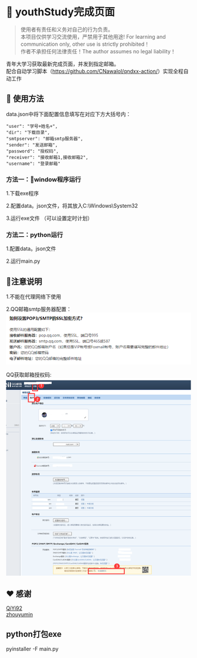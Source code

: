 # 🚀️ youthStudy完成页面

> 使用者有责任和义务对自己的行为负责。  
> 本项目仅供学习交流使用，严禁用于其他用途! For learning and communication only, other use is strictly prohibited！  
> 作者不承担任何法律责任！The author assumes no legal liability！  

青年大学习获取最新完成页面，并发到指定邮箱。  
配合自动学习脚本（<https://github.com/CNawalol/qndxx-action/>）实现全程自动工作

## 🎉️ 使用方法
data.json中将下面配置信息填写在对应下方大括号内：
```
"user": "学号+姓名+",
"dir": "下载目录",
"smtpserver": "邮箱smtp服务器",
"sender": "发送邮箱",
"password": "授权码",
"receiver": "接收邮箱1,接收邮箱2",
"username": "登录邮箱"
```

### 方法一：👑window程序运行

1.下载exe程序  

2.配置data。json文件，将其放入C:\Windows\System32  

3.运行exe文件  （可以设置定时计划）


### 方法二：python运行

1.配置data。json文件  

2.运行main.py  


## 🎈注意说明

1.不能在代理网络下使用  

2.QQ邮箱smtp服务器配置：  
![img.png](img/img1.png)  

QQ获取邮箱授权码:  
![img.png](img/img2.png)  

## ❤ 感谢  
[QiYi92](https://github.com/QiYi92/Youth_Learning_Reptile)  
[zhouyumin](https://github.com/zhouyumin/qndxx)

## python打包exe
pyinstaller -F main.py

